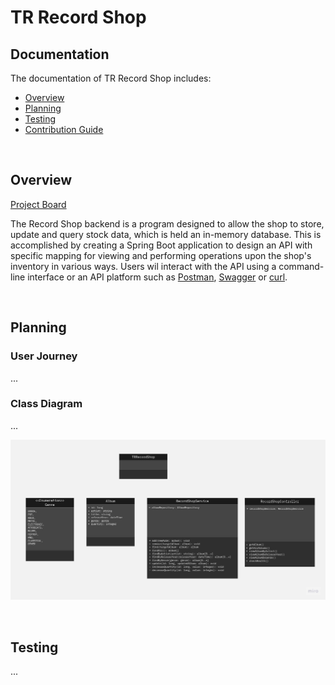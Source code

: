 # TR Record Shop

## Documentation
The documentation of TR Record Shop includes:

- [Overview](#overview)
- [Planning](#planning)
- [Testing](#testing)
- [Contribution Guide](Documentation/CONTRIBUTING.md)

<br />

## Overview
[Project Board](https://trello.com/b/kpMuDXdZ/record-shop-backend)

The Record Shop backend is a program designed to allow the shop to store, update and query stock data, which is held an in-memory database.
This is accomplished by creating a Spring Boot application to design an API with specific mapping for viewing and performing operations upon the shop's inventory in various ways.
Users wil interact with the API using a command-line interface or an API platform such as [Postman](https://www.postman.com/), [Swagger](https://swagger.io/) or [curl](https://curl.se/).

<br />

## Planning
### User Journey
...

### Class Diagram
...

![Class Diagram](Documentation/Resources/Record-Shop-UML.jpg)

<br />

## Testing
...